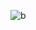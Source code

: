 ![b](https://user-images.githubusercontent.com/43683162/132432927-711fa0fa-df03-47f8-b598-350664502ad5.gif)

